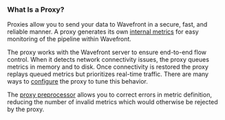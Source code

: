 ### What Is a Proxy?

Proxies allow you to send your data to Wavefront in a secure, fast, and reliable manner. A proxy generates its own [internal metrics](https://docs.wavefront.com/wavefront_monitoring.html) for easy monitoring of the pipeline within Wavefront.

The proxy works with the Wavefront server to ensure end-to-end flow control. When it detects network
connectivity issues, the proxy queues metrics in memory and to disk. Once connectivity is restored the proxy
replays queued metrics but prioritizes real-time traffic. There are many ways to [configure](https://docs.wavefront.com/proxies_configuring.html) the proxy to tune this behavior.

The [proxy preprocessor](https://docs.wavefront.com/proxies_preprocessor_rules.html) allows you to correct errors in metric definition, reducing the number of invalid metrics which would otherwise be rejected by the proxy.

